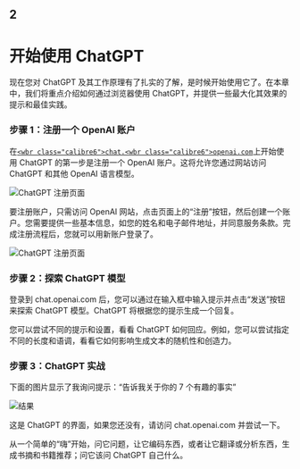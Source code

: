 ## 2

# 开始使用 ChatGPT

现在您对 ChatGPT 及其工作原理有了扎实的了解，是时候开始使用它了。在本章中，我们将重点介绍如何通过浏览器使用 ChatGPT，并提供一些最大化其效果的提示和最佳实践。

### 步骤 1：注册一个 OpenAI 账户

在[`<wbr class="calibre6">chat.<wbr class="calibre6">openai.com`](https://chat.openai.com)上开始使用 ChatGPT 的第一步是注册一个 OpenAI 账户。这将允许您通过网站访问 ChatGPT 和其他 OpenAI 语言模型。

![ChatGPT 注册页面](img/00003.unknown)

要注册账户，只需访问 OpenAI 网站，点击页面上的“注册”按钮，然后创建一个账户。您需要提供一些基本信息，如您的姓名和电子邮件地址，并同意服务条款。完成注册流程后，您就可以用新账户登录了。

![ChatGPT 注册页面](img/00004.unknown)

### 步骤 2：探索 ChatGPT 模型

登录到 chat.openai.com 后，您可以通过在输入框中输入提示并点击“发送”按钮来探索 ChatGPT 模型。ChatGPT 将根据您的提示生成一个回复。

您可以尝试不同的提示和设置，看看 ChatGPT 如何回应。例如，您可以尝试指定不同的长度和语调，看看它如何影响生成文本的随机性和创造力。

### 步骤 3：ChatGPT 实战

下面的图片显示了我询问提示：“告诉我关于你的 7 个有趣的事实”

![结果](img/00005.unknown)

这是 ChatGPT 的界面，如果您还没有，请访问 chat.openai.com 并尝试一下。

从一个简单的“嗨”开始，问它问题，让它编码东西，或者让它翻译或分析东西，生成书摘和书籍推荐；问它该问 ChatGPT 自己什么。
